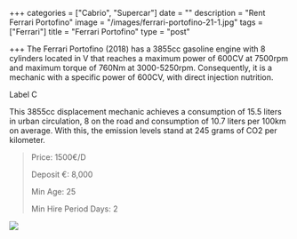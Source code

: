 +++
categories = ["Cabrio", "Supercar"]
date = ""
description = "Rent Ferrari Portofino"
image = "/images/ferrari-portofino-21-1.jpg"
tags = ["Ferrari"]
title = "Ferrari Portofino"
type = "post"

+++
The Ferrari Portofino (2018) has a 3855cc gasoline engine with 8 cylinders located in V that reaches a maximum power of 600CV at 7500rpm and maximum torque of 760Nm at 3000-5250rpm. Consequently, it is a mechanic with a specific power of 600CV, with direct injection nutrition.

Label C

This 3855cc displacement mechanic achieves a consumption of 15.5 liters in urban circulation, 8 on the road and consumption of 10.7 liters per 100km on average. With this, the emission levels stand at 245 grams of CO2 per kilometer.

> Price: 1500€/D
>
> Deposit €: 8,000
>
> Min Age: 25
>
> Min Hire Period Days: 2

[![](/images/boton.png)](https://supercarmarbella.com/contact/ "Book")